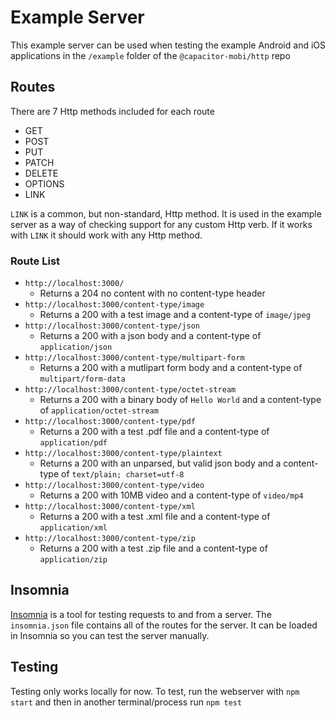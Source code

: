 # Example Server

This example server can be used when testing the example Android and iOS applications in the `/example` folder of the `@capacitor-mobi/http` repo

## Routes

There are 7 Http methods included for each route

- GET
- POST
- PUT
- PATCH
- DELETE
- OPTIONS
- LINK

`LINK` is a common, but non-standard, Http method. It is used in the example server as a way of checking support for any custom Http verb. If it works with `LINK` it should work with any Http method.

### Route List

- `http://localhost:3000/`
  - Returns a 204 no content with no content-type header
- `http://localhost:3000/content-type/image`
  - Returns a 200 with a test image and a content-type of `image/jpeg`
- `http://localhost:3000/content-type/json`
  - Returns a 200 with a json body and a content-type of `application/json`
- `http://localhost:3000/content-type/multipart-form`
  - Returns a 200 with a mutlipart form body and a content-type of `multipart/form-data`
- `http://localhost:3000/content-type/octet-stream`
  - Returns a 200 with a binary body of `Hello World` and a content-type of `application/octet-stream`
- `http://localhost:3000/content-type/pdf`
  - Returns a 200 with a test .pdf file and a content-type of `application/pdf`
- `http://localhost:3000/content-type/plaintext`
  - Returns a 200 with an unparsed, but valid json body and a content-type of `text/plain; charset=utf-8`
- `http://localhost:3000/content-type/video`
  - Returns a 200 with 10MB video and a content-type of `video/mp4`
- `http://localhost:3000/content-type/xml`
  - Returns a 200 with a test .xml file and a content-type of `application/xml`
- `http://localhost:3000/content-type/zip`
  - Returns a 200 with a test .zip file and a content-type of `application/zip`

## Insomnia

[Insomnia](https://insomnia.rest/) is a tool for testing requests to and from a server. The `insomnia.json` file contains all of the routes for the server. It can be loaded in Insomnia so you can test the server manually.

## Testing

Testing only works locally for now. To test, run the webserver with `npm start` and then in another terminal/process run `npm test`
